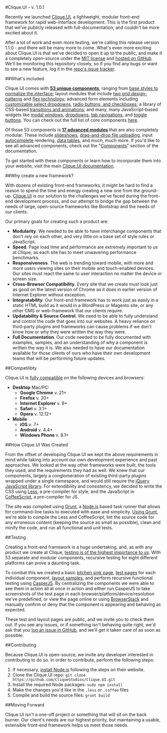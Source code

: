 #Clique.UI - v. 1.0.1

Recently we launched [Clique.UI](http://ui.cliquestudios.com), a lightweight, modular front-end framework for rapid web-interface development. This is the first product that we've publicly released with full-documentation, and couldn't be more excited about it.

After a lot of work and even more testing, we're calling this release version 1.1.0 - and there will be many more to come. What's even more exciting about Clique.UI is that we've decided to open it up to the public, and make it a completely open-source under the [MIT license](http://opensource.org/licenses/MIT) and [hosted on GitHub](https://github.com/CliqueStudios/Clique.UI). We'll be monitoring this repository closely, so if you find any bugs or want to see a new feature, log it in the [repo's issue tracker](https://github.com/CliqueStudios/Clique.UI/issues).

##What's included

Clique.UI comes with **[53 unique components](http://ui.cliquestudios.com/core/)**, ranging from [base styles to normalize the interface](http://ui.cliquestudios.com/core/base); layout modules that include [two grid design-patterns](http://ui.cliquestudios.com/core/grid) and [flex technology](http://ui.cliquestudios.com/core/flexbox); advanced form elements including [customizable select dropdowns](http://ui.cliquestudios.com/core/selects), [radio buttons, and checkboxes](http://ui.cliquestudios.com/core/checkboxes); a library of CSS-based [transitions and animations](http://ui.cliquestudios.com/core/animation); and many, many JavaScript-based widgets like [modal windows](http://ui.cliquestudios.com/core/modal), [dropdowns](http://ui.cliquestudios.com/core/dropdown), [tab navigations](http://ui.cliquestudios.com/core/tab), and [toggle buttons](http://ui.cliquestudios.com/core/toggle). You can check out the full list of core components [here](http://ui.cliquestudios.com/core/).

Of those 53 components is **[17 advanced modules](http://ui.cliquestudios.com/components/)** that are also completely modular. These include [slideshows](http://ui.cliquestudios.com/components/slideshow), [drag-and-drop file uploading](http://ui.cliquestudios.com/components/upload), input [autocomplete](http://ui.cliquestudios.com/components/autocomplete) rendering, [data tables](http://ui.cliquestudios.com/components/datatable), and much, much more. If you'd like to see all advanced components, check out the "[Components](http://ui.cliquestudios.com/components/)" section of the documentation.

To get started with these components or learn how to incorporate them into your website, visit the main [Clique.UI documentation](http://ui.cliquestudios.com/).

##Why create a new framework?

With dozens of existing front-end frameworks, it might be hard to find a reason to spend the time and energy creating a new one from the ground-up. [Clique.UI](http://ui.cliquestudios.com/get-started/about-cliqueui/#what-is-cliqueui) is our solution to the challenges we've faced during the front-end development process, and our attempt to bridge the gap between the needs of large, open-source frameworks like Bootstrap and the needs of our clients.

Our primary goals for creating such a product are:

*	**Modularity**. We needed to be able to have interchange components that don't rely on each other, and very little on a base set of style rules or JavaScript.
*	**Speed**. Page load time and performance are extremely important to us at Clique, as each site has to meet unwavering performance benchmarks.
*	**Responsiveness**. The web is trending toward mobile, with more and more users viewing sites on their mobile and touch-enabled devices. Our sites must react the same to user interaction no matter the device or screen size.
*	**Cross-Browser Compatibility**. Every site that we create must look just as good on the latest version of Chrome as it does in earlier version of Internet Explorer without exception.
*	**Integratability**. Our front-end framework has to work just as easily in a static HTML build as it would in a WordPress or Magento site, or any other CMS or web-framework that our clients require.
*	**Updatability & Source Control**. We need to be able to fully understand and control the code that goes into our websites. A heavy reliance on third-party plugins and frameworks can cause problems if we don't know how or why they were written the way they were.
*	**Full Documentation**. Our code needed to be fully documented with examples, samples, and an understanding of why a component is written the way it is. We also needed to have our documentation available for those clients of ours who have their own development teams that will be performing future updates.

##Compatilibty

Clique.UI is [fully compatible](http://ui.cliquestudios.com/get-started/about-cliqueui/#browser-support) on the following devices and browsers:

* **Desktop** Mac/PC:
	* **Google Chrome** v. 21+
	* **Firefox** v. 20+
	* **Internet Explorer** v. 9+
	* **Safari** v. 3.1+
	* **Opera** v. 12.12+
* **Mobile**
	* **iOS** v. 7+
	* **Android** v. 4.4+
	* **Windows Phone** v. 8.1+

##How Clique.UI Was Created

From the offset of developing Clique.UI we kept the above requirements in mind while taking into account our own development experience and past approaches. We looked at the way other frameworks were built, the tools they used, and the requirements they had as well. We knew that our components, largely a conglomeration of existing third-party plugins wrapped under a single namespace, and would still require the [jQuery JavaScript library](https://jquery.com/). For extendibility and consistency, we decided to write the CSS using [Less](http://lesscss.org/), a pre-compiler for style, and the JavaScript in [CoffeeScript](http://coffeescript.org/), a pre-compiler for JS.

The site was compiled using [Grunt](http://gruntjs.com/), a [Node.js](https://nodejs.org/) based task runner that allows for command-line tasks to executed with ease and simplicity. [Using Grunt](https://github.com/CliqueStudios/Clique.UI/blob/master/Gruntfile.js), we're able to compile the Less and CoffeeScript, lint the source code for any erroneous content (keeping the source as small as possible), clean and minify the code, and run all functional and unit tests.

##Testing

Creating a front-end framework is a huge undertaking, and, as with any product we create at Clique, [testing is of the highest importance to us](http://ui.cliquestudios.com/get-started/tests/). With 53 separate and modular components, recursive testing for eight different platforms can prove a daunting task.

To combat this we created a basic [kitchen sink page](http://ui.cliquestudios.com/tests/overview), [test pages](http://ui.cliquestudios.com/tests/) for each individual component, [layout samples](http://ui.cliquestudios.com/get-started/layouts/), and perform recursive functional testing using [CasperJS](http://casperjs.org/). By centralizing the components we were able to see them in action all at once in action and either run CasperJS to take screenshots of the test page in each browser/platform/device/resolution we've predefined, or view the page online or using [BrowserStack](https://www.browserstack.com/start) and manually confirm or deny that the component is appearing and behaving as expected.

These test and layout pages are public, and we invite you to check them out. If you see any issues, or if something isn't behaving quite right, we'd ask that you [log an issue in GitHub](https://github.com/CliqueStudios/Clique.UI/issues), and we'll get it taken care of as soon as possible.

##Contributing

Because Clique.UI is open-source, we invite any developer interested in contributing to do so. In order to contribute, perform the following steps:

1. If necessary, [install Node.js](https://nodejs.org/) following the steps on their website.
2. Clone the Clique.UI repo: `git clone https://github.com/CliqueStudios/Clique.UI.git`
3. Install the required Node packages: `sudo npm install`
4. Make the changes you'd like in the `.less` or `.coffee` files
5. Compile and build the source files: `grunt build`

##Moving Forward

Clique.UI isn't a one-off project or something that will sit on the back burner. Our client's needs are our highest priority, but maintaining a usable, extensible front-end framework helps us meet those needs.

